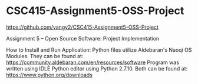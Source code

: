 # CSC415-Assignment5-OSS-Project
https://github.com/yangy2/CSC415-Assignment5-OSS-Project

Assignment 5 – Open Source Software: Project Implementation

How to Install and Run Application:
Python files utilize Aldebaran's Naoqi OS Modules. They can be found at: https://community.aldebaran.com/en/resources/software
Program was written using IDLE Python editor using Python 2.7.10. Both can be found at: https://www.python.org/downloads

